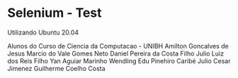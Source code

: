 # Selenium - Test

Utilizando Ubuntu 20.04

Alunos do Curso de Ciencia da Computacao - UNIBH
Amilton Goncalves de Jesus
Marcio do Vale Gomes Neto
Daniel Pereira da Costa Filho
Julio Luiz dos Reis Filho
Yan Aguiar Marinho Wendling
Edu Pinehiro Caribé
Julio Cesar Jimenez
Guilherme Coelho Costa
